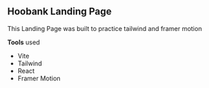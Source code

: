 ## Hoobank Landing Page

This Landing Page was built to practice tailwind and framer motion

**Tools** used

- Vite
- Tailwind
- React
- Framer Motion
